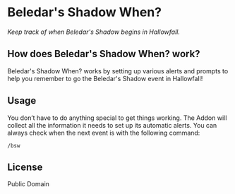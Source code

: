 # Beledar's Shadow When?

_Keep track of when Beledar's Shadow begins in Hallowfall._

## How does Beledar's Shadow When? work?

Beledar's Shadow When? works by setting up various alerts and prompts to help you remember to go the Beledar's Shadow event in Hallowfall!

## Usage

You don’t have to do anything special to get things working. The Addon will collect all the information it needs to set up its automatic alerts. You can always check when the next event is with the following command:

```
/bsw
```

## License

Public Domain
